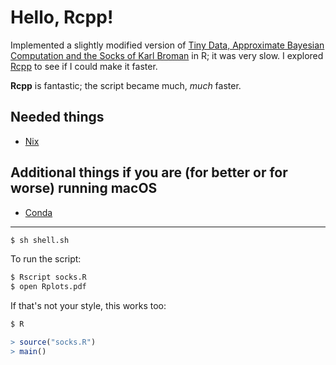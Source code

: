 # Hello, Rcpp!

Implemented a slightly modified version of [Tiny Data, Approximate Bayesian Computation and the Socks of Karl Broman](http://www.sumsar.net/blog/2014/10/tiny-data-and-the-socks-of-karl-broman/) in R; it was very slow. I explored [Rcpp](http://adv-r.had.co.nz/Rcpp.html) to see if I could make it faster.

**Rcpp** is fantastic; the script became much, *much* faster.

Needed things
---
 - [Nix](https://nixos.org/nix/)

Additional things if you are (for better or for worse) running macOS
---
 - [Conda](https://anaconda.org/)

---
```bash
$ sh shell.sh
```
To run the script:
```bash
$ Rscript socks.R
$ open Rplots.pdf
```
If that's not your style, this works too:
```bash
$ R
```
```R
> source("socks.R")
> main()
```
